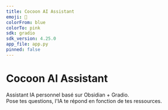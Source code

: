 ```yaml
---
title: Cocoon AI Assistant
emoji: 🧠
colorFrom: blue
colorTo: pink
sdk: gradio
sdk_version: 4.25.0
app_file: app.py
pinned: false
---
```


# Cocoon AI Assistant

Assistant IA personnel basé sur Obsidian + Gradio.  
Pose tes questions, l'IA te répond en fonction de tes ressources.